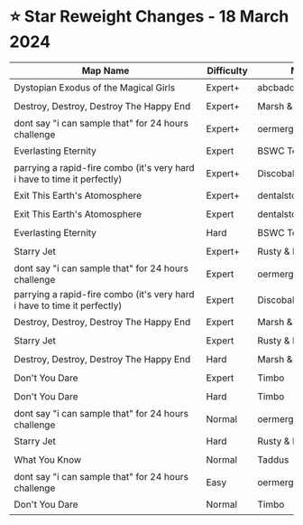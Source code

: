 # ⭐ Star Reweight Changes - 18 March 2024

| <div style="width:325px">Map Name</div> | <div style="width:75px">Difficulty</div> | <div style="width:200px">Mapper(s)</div> | <div style="width:175px">Star Rating Change</div> |
|-----|------------|-----------|---------------------------------------------------|
| Dystopian Exodus of the Magical Girls | Expert+ | abcbadq | ⭐ 12.96 → ⭐ 12.99 |
| Destroy, Destroy, Destroy The Happy End | Expert+ | Marsh & Gabriel | ⭐ 11.33 → ⭐ 11.08 |
| dont say "i can sample that" for 24 hours challenge | Expert+ | oermergeesh | ⭐ 10.84 → ⭐ 10.71 |
| Everlasting Eternity | Expert | BSWC Team | ⭐ 10.48 → ⭐ 11.17 |
| parrying a rapid-fire combo (it's very hard i have to time it perfectly) | Expert+ | DiscobaIIerz | ⭐ 10.46 → ⭐ 10.26 |
| Exit This Earth's Atomosphere | Expert+ | dentalstonk | ⭐ 10.23 → ⭐ 10.8 |
| Exit This Earth's Atomosphere | Expert | dentalstonk | ⭐ 8.69 → ⭐ 7.19 |
| Everlasting Eternity | Hard | BSWC Team | ⭐ 8.23 → ⭐ 8.57 |
| Starry Jet | Expert+ | Rusty & Elecast | ⭐ 8.18 → ⭐ 8.2 |
| dont say "i can sample that" for 24 hours challenge | Expert | oermergeesh | ⭐ 8.1 → ⭐ 8.96 |
| parrying a rapid-fire combo (it's very hard i have to time it perfectly) | Expert | DiscobaIIerz | ⭐ 7.49 → ⭐ 6.78 |
| Destroy, Destroy, Destroy The Happy End | Expert | Marsh & Gabriel | ⭐ 7.31 → ⭐ 7.26 |
| Starry Jet | Expert | Rusty & Elecast | ⭐ 5.96 → ⭐ 5.99 |
| Destroy, Destroy, Destroy The Happy End | Hard | Marsh & Gabriel | ⭐ 5.28 → ⭐ 5.59 |
| Don't You Dare | Expert | Timbo | ⭐ 4.99 → ⭐ 4.88 |
| Don't You Dare | Hard | Timbo | ⭐ 4.8 → ⭐ 4.27 |
| dont say "i can sample that" for 24 hours challenge | Normal | oermergeesh | ⭐ 4.79 → ⭐ 4.69 |
| Starry Jet | Hard | Rusty & Elecast | ⭐ 3.81 → ⭐ 3.96 |
| What You Know | Normal | Taddus | ⭐ 3.76 → ⭐ 3.86 |
| dont say "i can sample that" for 24 hours challenge | Easy | oermergeesh | ⭐ 3.37 → ⭐ 4.37 |
| Don't You Dare | Normal | Timbo | ⭐ 3.1 → ⭐ 3.56 |